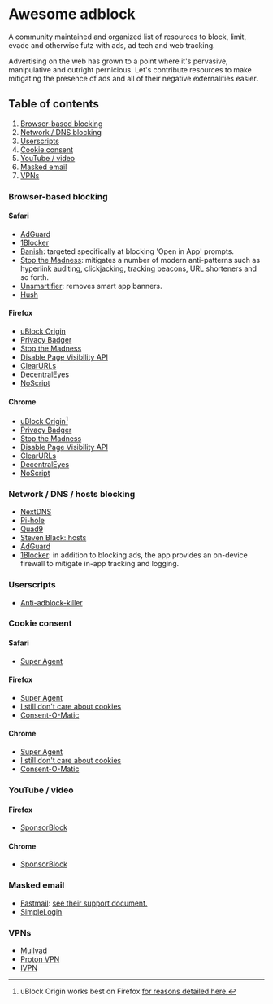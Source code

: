 # Awesome adblock

A community maintained and organized list of resources to block, limit, evade and otherwise futz with ads, ad tech and web tracking.

Advertising on the web has grown to a point where it's pervasive, manipulative and outright pernicious. Let's contribute resources to make mitigating the presence of ads and all of their negative externalities easier.

## Table of contents
1. [Browser-based blocking](#browser-based-blocking)
2. [Network / DNS blocking](#network--dns-blocking)
3. [Userscripts](#userscripts)
4. [Cookie consent](#cookie-consent)
5. [YouTube / video](#youtube--video)
6. [Masked email](#masked-email)
7. [VPNs](#vpns)

### Browser-based blocking

#### Safari    
- [AdGuard](https://adguard.com)
- [1Blocker](https://1blocker.com)
- [Banish](https://apps.apple.com/us/app/banish-block-open-in-app/id1632848430): targeted specifically at blocking 'Open in App' prompts.
- [Stop the Madness](https://underpassapp.com/StopTheMadness/): mitigates a number of modern anti-patterns such as hyperlink auditing, clickjacking, tracking beacons, URL shorteners and so forth.
- [Unsmartifier](https://apps.apple.com/us/app/unsmartifier/id1587069869): removes smart app banners.
- [Hush](https://oblador.github.io/hush/)

#### Firefox    
- [uBlock Origin](https://ublockorigin.com)
- [Privacy Badger](https://privacybadger.org)
- [Stop the Madness](https://underpassapp.com/StopTheMadness/)
- [Disable Page Visibility API](https://addons.mozilla.org/en-US/firefox/addon/disable-page-visibility/)
- [ClearURLs](https://addons.mozilla.org/en-US/firefox/addon/clearurls/)
- [DecentralEyes](https://addons.mozilla.org/en-US/firefox/addon/decentraleyes/)
- [NoScript](https://addons.mozilla.org/en-US/firefox/addon/noscript/)

#### Chrome    
- [uBlock Origin](https://ublockorigin.com)[^1]
- [Privacy Badger](https://privacybadger.org)
- [Stop the Madness](https://underpassapp.com/StopTheMadness/)
- [Disable Page Visibility API](https://chrome.google.com/webstore/detail/disable-page-visibility-a/eecfoibnnhheckhfokpihgefmlnenofb)
- [ClearURLs](https://chrome.google.com/webstore/detail/clearurls/lckanjgmijmafbedllaakclkaicjfmnk)
- [DecentralEyes](https://chrome.google.com/webstore/detail/decentraleyes/ldpochfccmkkmhdbclfhpagapcfdljkj)
- [NoScript](https://chrome.google.com/webstore/detail/noscript/doojmbjmlfjjnbmnoijecmcbfeoakpjm)

### Network / DNS / hosts blocking
- [NextDNS](https://nextdns.io)
- [Pi-hole](https://pi-hole.net)
- [Quad9](https://quad9.net)
- [Steven Black: hosts](https://github.com/StevenBlack/hosts)
- [AdGuard](https://adguard-dns.io)
- [1Blocker](https://1blocker.com): in addition to blocking ads, the app provides an on-device firewall to mitigate in-app tracking and logging.

### Userscripts    
- [Anti-adblock-killer](https://github.com/reek/anti-adblock-killer)

### Cookie consent    

#### Safari    
- [Super Agent](https://www.super-agent.com)

#### Firefox    
- [Super Agent](https://www.super-agent.com)
- [I still don't care about cookies](https://addons.mozilla.org/en-US/firefox/addon/istilldontcareaboutcookies/)
- [Consent-O-Matic](https://addons.mozilla.org/en-US/firefox/addon/consent-o-matic/)

#### Chrome    
- [Super Agent](https://www.super-agent.com)
- [I still don't care about cookies](https://chrome.google.com/webstore/detail/i-still-dont-care-about-c/edibdbjcniadpccecjdfdjjppcpchdlm)
- [Consent-O-Matic](https://chrome.google.com/webstore/detail/consent-o-matic/mdjildafknihdffpkfmmpnpoiajfjnjd)

### YouTube / video

#### Firefox    
- [SponsorBlock](https://addons.mozilla.org/en-US/firefox/addon/sponsorblock/)

#### Chrome    
- [SponsorBlock](https://chrome.google.com/webstore/detail/sponsorblock-for-youtube/mnjggcdmjocbbbhaepdhchncahnbgone/)

### Masked email
- [Fastmail](https://fastmail.com): [see their support document.](https://www.fastmail.help/hc/en-us/articles/4406536368911-Masked-Email)
- [SimpleLogin](https://simplelogin.io)

### VPNs
- [Mullvad](https://mullvad.net)
- [Proton VPN](https://protonvpn.com)
- [IVPN](https://www.ivpn.net)

[^1]: uBlock Origin works best on Firefox [for reasons detailed here.](https://github.com/gorhill/uBlock/wiki/uBlock-Origin-works-best-on-Firefox)
